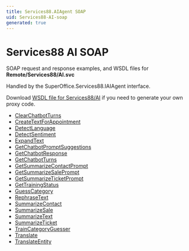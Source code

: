 ```yaml
---
title: Services88.AIAgent SOAP
uid: Services88-AI-soap
generated: true
---
```


# Services88 AI SOAP

SOAP request and response examples, and WSDL files for **Remote/Services88/AI.svc**

Handled by the <see cref="T:SuperOffice.Services88.IAIAgent">SuperOffice.Services88.IAIAgent</see> interface.



Download [WSDL file for Services88/AI](../Services88-AI.md) if you need to generate your own proxy code.

* [ClearChatbotTurns](ClearChatbotTurns.md)
* [CreateTextForAppointment](CreateTextForAppointment.md)
* [DetectLanguage](DetectLanguage.md)
* [DetectSentiment](DetectSentiment.md)
* [ExpandText](ExpandText.md)
* [GetChatbotPromptSuggestions](GetChatbotPromptSuggestions.md)
* [GetChatbotResponse](GetChatbotResponse.md)
* [GetChatbotTurns](GetChatbotTurns.md)
* [GetSummarizeContactPrompt](GetSummarizeContactPrompt.md)
* [GetSummarizeSalePrompt](GetSummarizeSalePrompt.md)
* [GetSummarizeTicketPrompt](GetSummarizeTicketPrompt.md)
* [GetTrainingStatus](GetTrainingStatus.md)
* [GuessCategory](GuessCategory.md)
* [RephraseText](RephraseText.md)
* [SummarizeContact](SummarizeContact.md)
* [SummarizeSale](SummarizeSale.md)
* [SummarizeText](SummarizeText.md)
* [SummarizeTicket](SummarizeTicket.md)
* [TrainCategoryGuesser](TrainCategoryGuesser.md)
* [Translate](Translate.md)
* [TranslateEntity](TranslateEntity.md)


